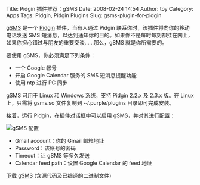 Title: Pidgin 插件推荐：gSMS
Date: 2008-02-24 14:54
Author: toy
Category: Apps
Tags: Pidgin, Pidgin Plugins
Slug: gsms-plugin-for-pidgin

[gSMS](http://gsms.usajusaj.org/) 是一个
[Pidgin](http://linuxtoy.org/search/pidgin) 插件，当有人通过 Pidgin
联系你时，该插件将向你的移动电话发送 SMS
短消息，以达到通知你的目的。如果你不是每时每刻都挂在网上，如果你担心错过与朋友的重要交谈……那么，gSMS
就是你所需要的。

要使用 gSMS，你必须满足下列条件：

-   一个 Google 帐号
-   开启 Google Calendar 服务的 SMS 短消息提醒功能
-   使用 ntp 进行 PC 同步

gSMS 可用于 Linux 和 Windows 系统，支持 Pidgin 2.2.x 及 2.3.x 版。在
Linux 上，只需将 gsms.so 文件复制到 ~/.purple/plugins
目录即可完成安装。

接着，运行 Pidgin，在插件对话框中可以启用 gSMS，并对其进行配置：

![gSMS 配置](http://i.linuxtoy.org/i/2008/02/gsms.png)

-   Gmail account：你的 Gmail 邮箱地址
-   Password：该帐号的密码
-   Timeout：让 gSMS 等多久发送
-   Calendar feed path：设置 Google Calendar 的 feed 地址

[下载 gSMS](http://gsms.usajusaj.org/) (含源代码及已编译的二进制文件)
